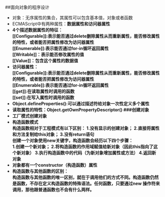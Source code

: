 ##面向对象的程序设计
- 对象：无序属性的集合，其属性可以包含基本值，对象或者函数
- ECMAScript中有两种属性：<b>数据属性和访问器属性
- 4个描述数据属性的特征：<br/>
[[Configurable]]:表示能否通过delete删除属性从而重新属性，能否修改属性的特性，或者能否把属性修改为访问器属性<br/>
[[Enumerable]]:表示能否通过for-in循环返回属性<br/>
[[Writable]]：表示能否修改属性的值<br/>
[[Value]]：包含这个属性的数据值
- 访问器属性：<br/>
[[Configurable]]:表示能否通过delete删除属性从而重新属性，能否修改属性的特性，或者能否把属性修改为访问器属性<br/>
[[Enumerable]]:表示能否通过for-in循环返回属性<br/>
[[get]]:在读取属性时调用的函数<br/>
[[set]]:在写入属性时调用的函数
- Object.defineProperties():可以通过描述符给对象一次性定义多个属性
- 读取属性的特性：Object.getOwnPropertyDescriptor()
###创建对象
- 工厂模式创建对象
- 构造函数模式<br/>
构造函数相对于工程模式有以下区别：
1.没有显示的创建对象；
2.直接将属性和方法复制给this对象；
3.没有return语句<br/>
创建一个对象使用new关键字，构造函数会经历以下四个步骤：<br/>
1.创建一个新对象；
2.将构造函数的作用域赋值给新对象（因此this指向了这个新对象）
3.执行构造函数中的代码（为新对象增加属性或方法）
4.返回新对象
- 对象都有一个constructor（构造函数）属性
- 构造函数与其他函数的区别：<br/>
构造函数与其他函数的唯一区别，就在于调用他们的方式不同。构造函数仍然是函数，不存在定义构造函数的特殊语法。任何函数，只要通过new
操作符来调用，那他跟普通函数也不会有什么两样。

